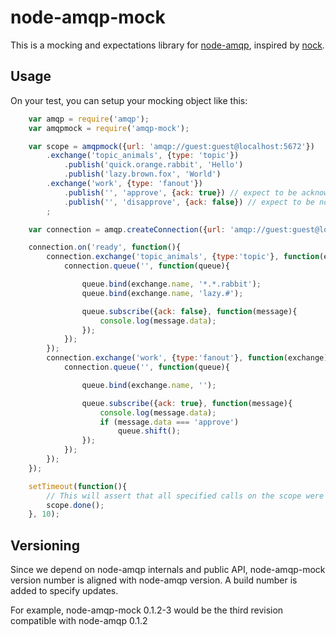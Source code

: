 # node-amqp-mock

This is a mocking and expectations library
for [node-amqp](https://github.com/postwait/node-amqp),
inspired by [nock](https://github.com/flatiron/nock).

## Usage

On your test, you can setup your mocking object like this:

```javascript
    var amqp = require('amqp');
    var amqpmock = require('amqp-mock');

    var scope = amqpmock({url: 'amqp://guest:guest@localhost:5672'})
        .exchange('topic_animals', {type: 'topic'})
            .publish('quick.orange.rabbit', 'Hello')
            .publish('lazy.brown.fox', 'World')
        .exchange('work', {type: 'fanout'})
            .publish('', 'approve', {ack: true}) // expect to be acknowledged
            .publish('', 'disapprove', {ack: false}) // expect to be not acknowledged
        ;

    var connection = amqp.createConnection({url: 'amqp://guest:guest@localhost:5672'});

    connection.on('ready', function(){
        connection.exchange('topic_animals', {type:'topic'}, function(exchange){
            connection.queue('', function(queue){

                queue.bind(exchange.name, '*.*.rabbit');
                queue.bind(exchange.name, 'lazy.#');

                queue.subscribe({ack: false}, function(message){
                    console.log(message.data);
                });
            });
        });
        connection.exchange('work', {type:'fanout'}, function(exchange){
            connection.queue('', function(queue){

                queue.bind(exchange.name, '');

                queue.subscribe({ack: true}, function(message){
                    console.log(message.data);
                    if (message.data === 'approve')
                        queue.shift();
                });
            });
        });
    });

    setTimeout(function(){
        // This will assert that all specified calls on the scope were performed.
        scope.done();
    }, 10);
```

## Versioning

Since we depend on node-amqp internals and public API, node-amqp-mock version number
is aligned with node-amqp version. A build number is added to specify updates.

For example, node-amqp-mock 0.1.2-3 would be the third revision compatible
with node-amqp 0.1.2

